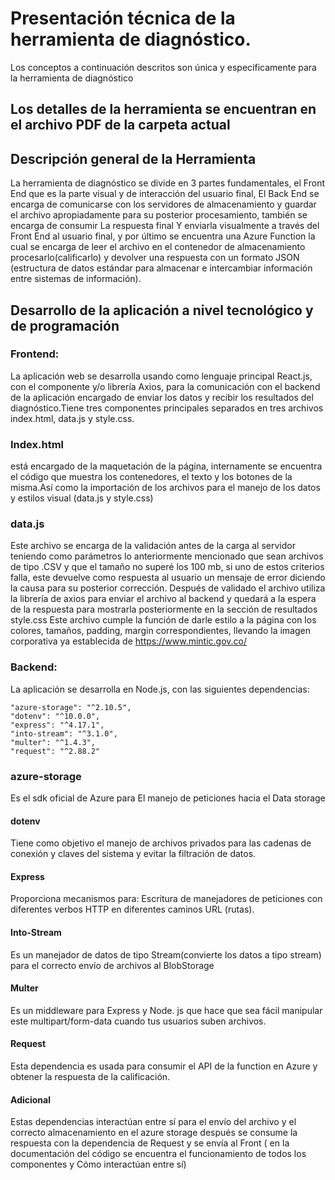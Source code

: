# Presentación técnica de la herramienta de diagnóstico.
Los conceptos a continuación descritos son única y específicamente para la herramienta de diagnóstico 
## Los detalles de la herramienta se encuentran en el archivo PDF de la carpeta actual


## Descripción general de la Herramienta
La herramienta de diagnóstico se divide en 3 partes fundamentales, el Front End que es la parte visual y de interacción del usuario final, El Back End se encarga de comunicarse con los servidores de almacenamiento y guardar el archivo apropiadamente para su posterior procesamiento, también se encarga de consumir La respuesta final Y enviarla visualmente a través del Front End al usuario final, y por último se encuentra una Azure Function la cual se encarga de leer el archivo en el contenedor de almacenamiento procesarlo(calificarlo) y devolver una respuesta con un formato JSON (estructura de datos estándar para almacenar e intercambiar información entre sistemas de información).

## Desarrollo de la aplicación a nivel tecnológico y de programación


### Frontend:
La aplicación web se desarrolla usando como lenguaje principal React.js, con el componente y/o librería Axios, para la comunicación con el backend de la aplicación encargado de enviar los datos y recibir los resultados del diagnóstico.Tiene tres componentes principales separados en tres archivos index.html, data.js y style.css. 

### Index.html
está encargado de la maquetación de la página, internamente se encuentra el código que muestra los contenedores, el texto y los botones de la misma.Así como la importación de los archivos para el manejo de los datos y estilos visual (data.js y style.css) 
### data.js
Este archivo se encarga de la validación antes de la carga al servidor teniendo como parámetros lo anteriormente mencionado que sean archivos de tipo .CSV y que el tamaño no superé los 100 mb, si uno de estos criterios falla, este devuelve como respuesta al usuario un mensaje de error diciendo la causa para su posterior corrección. Después de validado el archivo utiliza la librería de axios para enviar el archivo al  backend y quedará a la espera de la respuesta para mostrarla posteriormente en la sección de resultados 
style.css
Este archivo cumple la función de darle estilo a la página con los colores, tamaños, padding, margin correspondientes, llevando la imagen corporativa ya establecida de https://www.mintic.gov.co/

### Backend:
La aplicación se desarrolla en Node.js, con las siguientes dependencias:

    "azure-storage": "^2.10.5",
    "dotenv": "^10.0.0",
    "express": "^4.17.1",
    "into-stream": "^3.1.0",
    "multer": "^1.4.3",
    "request": "^2.88.2"

### azure-storage
Es el sdk oficial de Azure para El manejo de peticiones hacia el Data storage 
#### dotenv
Tiene como objetivo el manejo de archivos privados para las cadenas de conexión y claves del sistema y evitar la filtración de datos.
#### Express
Proporciona mecanismos para: Escritura de manejadores de peticiones con diferentes verbos HTTP en diferentes caminos URL (rutas).
#### Into-Stream
Es un manejador de datos de tipo Stream(convierte los datos a tipo stream) para el correcto envío de archivos al BlobStorage

#### Multer
Es un middleware para Express y Node. js que hace que sea fácil manipular este multipart/form-data cuando tus usuarios suben archivos.

#### Request
Esta dependencia es usada para consumir el API de la function en Azure y obtener la respuesta de la calificación.


 #### Adicional
Estas dependencias interactúan entre sí para el envío del archivo y el correcto almacenamiento en el azure storage después se consume la respuesta con la dependencia de Request y se envía al Front ( en la documentación del código se encuentra el funcionamiento de todos los componentes y Cómo interactúan entre sí) 

